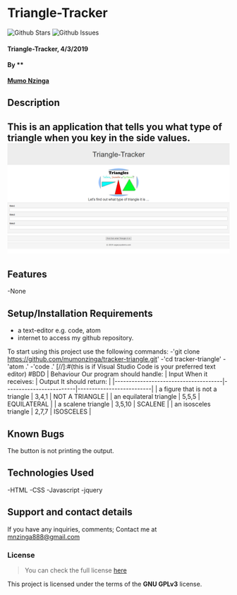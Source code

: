 # Triangle-Tracker

![Github Stars](https://github.com/mumonzinga/mumo-portfolio/stargazers)
![Github Issues](https://github.com/mumonzinga/mumo-portfolio/issues)
#### Triangle-Tracker, 4/3/2019
#### By **
**[Mumo Nzinga](https://github.com/mumonzinga)**
## Description
This is an application that tells you what type of triangle when you key in the side values.
![website review](https://github.com/mumonzinga/Tracker-Triangle/blob/master/images/preview.png)
---
## Features
-None
## Setup/Installation Requirements
* a text-editor e.g. code, atom
* internet to access my github repository.

To start using this project use the following commands:
-'git clone
https://github.com/mumonzinga/tracker-triangle.git'
-'cd tracker-triangle'
-'atom .'
-'code .' [//]:#(this is if Visual Studio Code is your preferred text editor)
#BDD
| Behaviour Our program should handle: | Input When it receives: | Output It should return: |
|--------------------------------------|-------------------------|--------------------------|
| a figure that is not a triangle      | 3,4,1                   | NOT A TRIANGLE           |
| an equilateral triangle              | 5,5,5                   | EQUILATERAL              |
| a scalene triangle                   | 3,5,10                  | SCALENE                  |
| an isosceles triangle                | 2,7,7                   | ISOSCELES                |
## Known Bugs
The button is not printing the output.
## Technologies Used
-HTML
-CSS
-Javascript
-jquery
## Support and contact details
If you have any inquiries, comments; Contact me at mnzinga888@gmail.com  
### License
>You can check the full license [here](https://github.com/mumonzinga/LICENSE.git)

This project is licensed under the terms of the **GNU GPLv3** license.

